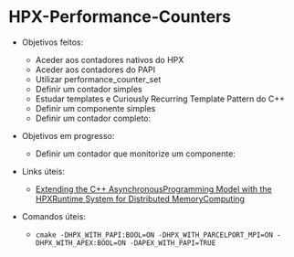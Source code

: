# HPX-Performance-Counters

* Objetivos feitos:
  * Aceder aos contadores nativos do HPX
  * Aceder aos contadores do PAPI
  * Utilizar performance_counter_set
  * Definir um contador simples
  * Estudar templates e Curiously Recurring Template Pattern do C++
  * Definir um componente simples
  * Definir um contador completo:
  
* Objetivos em progresso:
  * Definir um contador que monitorize um componente:


* Links úteis:
  * [Extending the C++ AsynchronousProgramming Model with the HPXRuntime System for Distributed MemoryComputing](https://www.google.com/url?sa=t&rct=j&q=&esrc=s&source=web&cd=&ved=2ahUKEwiFvefU99rvAhXUA2MBHcEiD_A4ChAWMAB6BAgDEAM&url=https%3A%2F%2Fopus4.kobv.de%2Fopus4-fau%2Ffiles%2F11078%2FDissertationHellerThomas.pdf&usg=AOvVaw1P_Gs4NJmNGhqkegz9KcyZ)


* Comandos úteis:
  * `cmake -DHPX_WITH_PAPI:BOOL=ON -DHPX_WITH_PARCELPORT_MPI=ON -DHPX_WITH_APEX:BOOL=ON -DAPEX_WITH_PAPI=TRUE`